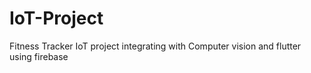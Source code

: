# IoT-Project
Fitness Tracker IoT project integrating with Computer vision and flutter using firebase

